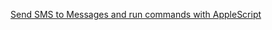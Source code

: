 ---
layout: post
wordpress_id: 1542
wordpress_url: http://noesbueno.com/archives/1542
date: '2012-10-17 12:44:07 -0500'
date_gmt: '2012-10-17 17:44:07 -0500'
body: |
  <p><a href="http://hints.macworld.com/article.php?story=20121002150618990">Send SMS to Messages and run commands with AppleScript</a></p>
---